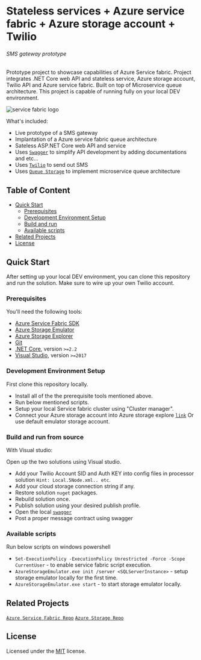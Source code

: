 # Stateless services + Azure service fabric + Azure storage account + Twilio
###### SMS gateway prototype

Prototype project to showcase capabilities of Azure Service fabric. Project integrates .NET Core web API and stateless service, Azure storage account, Twilio API and Azure service fabric. Built on top of Microservice queue architecture. This project is capable of running fully on your local DEV environment.

<img src="https://miro.medium.com/max/3968/0*2ygciPbeUuMBhbP9.png" alt="service fabric logo"/>

What's included:

- Live prototype of a SMS gateway
- Implantation of a Azure service fabric queue architecture
- Sateless ASP.NET Core web API and service
- Uses [`Swagger`](https://swagger.io/) to simplify API development by adding documentations and etc...
- Uses [`Twilio`](https://twilio.com) to send out SMS
- Uses [`Queue Storage`](https://azure.microsoft.com/en-in/services/storage/queues/) to implement microservice queue architecture

## Table of Content

- [Quick Start](#quick-start)
  - [Prerequisites](#prerequisites)
  - [Development Environment Setup](#development-environment-setup)
  - [Build and run](#build-and-run-from-source)
  - [Available scripts](#available-scripts)
- [Related Projects](#related-projects)
- [License](#license)

## Quick Start

After setting up your local DEV environment, you can clone this repository and run the solution. Make sure to wire up your own Twilio account.

### Prerequisites

You'll need the following tools:

- [Azure Service Fabric SDK](https://docs.microsoft.com/en-us/azure/service-fabric/service-fabric-get-started)
- [Azure Storage Emulator](https://docs.microsoft.com/en-us/azure/storage/common/storage-use-emulator)
- [Azure Storage Explorer](https://azure.microsoft.com/en-us/features/storage-explorer/)
- [Git](https://git-scm.com/downloads)
- [.NET Core](https://dotnet.microsoft.com/download), version `>=2.2`
- [Visual Studio](https://visualstudio.microsoft.com/), version `>=2017`

### Development Environment Setup

First clone this repository locally.

- Install all of the the prerequisite tools mentioned above.
- Run below mentioned scripts.
- Setup your local Service fabric cluster using "Cluster manager".
- Connect your Azure storage account into Azure storage explore [`link`](https://docs.microsoft.com/en-us/azure-stack/user/azure-stack-storage-connect-se?view=azs-1908) Or use default emulator storage account.

### Build and run from source

With Visual studio:

Open up the two solutions using Visual studio.

- Add your Twilio Account SID and Auth KEY into config files in processor solution `Hint: Local.5Node.xml.. etc`.
- Add your cloud storage connection string if any.
- Restore solution `nuget` packages.
- Rebuild solution once.
- Publish solution using your desired publish profile.
- Open the local [`swagger`](http://localhost:8493/)
- Post a proper message contract using swagger

### Available scripts

Run below scripts on windows powershell

- `Set-ExecutionPolicy -ExecutionPolicy Unrestricted -Force -Scope CurrentUser` - to enable service fabric script execution.
- `AzureStorageEmulator.exe init /server <SQLServerInstance>` - setup storage emulator locally for the first time.
- `AzureStorageEmulator.exe start` - to start storage emulator locally.

## Related Projects

[`Azure Service Fabric Repo`](https://github.com/Microsoft/service-fabric)
[`Azure Storage Repo`](https://github.com/Azure/azure-storage-net)

## License

Licensed under the [MIT](LICENSE) license.
